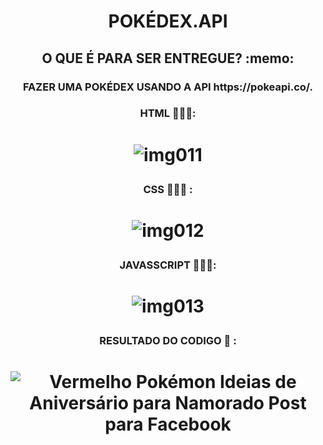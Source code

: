 
<h1 align="center">

POKÉDEX.API
</h1>

<h2 align="center"> O QUE É PARA SER ENTREGUE? :memo:
 </h2>
<h3 align="center">FAZER UMA POKÉDEX USANDO A API https://pokeapi.co/.  </h3>


<h3 align="center"> HTML 👨🏽‍💻: </h3>

<h1 align="center"> 
 
![img011](https://user-images.githubusercontent.com/114100988/218260951-3bb5d0ee-ac61-4540-afbd-b9b18c1480d2.png)



<h3 align="center"> CSS 👨🏽‍💻 :</h3>

<h1 align="center"> 

![img012](https://user-images.githubusercontent.com/114100988/218261013-65c891bd-211b-444b-bd0b-1f7d9aab1e12.png)


<h3 align="center"> JAVASSCRIPT 👨🏽‍💻: </h3>

<h1 align="center"> 
 
![img013](https://user-images.githubusercontent.com/114100988/218261090-04e21543-a44c-4185-8601-9cc7b67d2c3b.png)



<h3 align="center"> RESULTADO DO CODIGO 🔎 : </h3>

<h1 align="center"> 
 
![Vermelho Pokémon Ideias de Aniversário para Namorado Post para Facebook](https://user-images.githubusercontent.com/114100988/218262549-70b68481-53a8-4231-a768-a177e00ad481.png)

